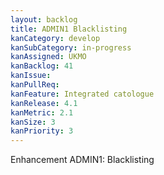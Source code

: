 ```yaml
---
layout: backlog
title: ADMIN1 Blacklisting
kanCategory: develop
kanSubCategory: in-progress
kanAssigned: UKMO
kanBacklog: 41
kanIssue:
kanPullReq:
kanFeature: Integrated catologue
kanRelease: 4.1
kanMetric: 2.1
kanSize: 3
kanPriority: 3
---
```

Enhancement ADMIN1: Blacklisting

